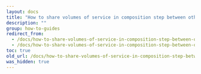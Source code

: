 ```yaml
---
layout: docs
title: "How to share volumes of service in composition step between other yml steps"
description: ""
group: how-to-guides
redirect_from:
  - /docs/how-to-share-volumes-of-service-in-composition-step-between-other-yml-steps
  - /docs/how-to-share-volumes-of-service-in-composition-step-between-other-yml-steps
toc: true
old_url: /docs/how-to-share-volumes-of-service-in-composition-step-between-other-yml-steps
was_hidden: true
---
```

